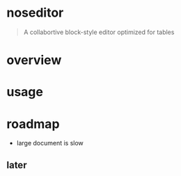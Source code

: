 # noseditor

> A collabortive block-style editor optimized for tables

# overview

# usage

# roadmap
- large document is slow

## later
